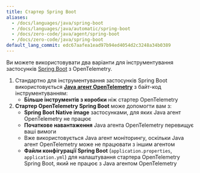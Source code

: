 ```yaml
---
title: Стартер Spring Boot
aliases:
  - /docs/languages/java/spring-boot
  - /docs/languages/java/automatic/spring-boot
  - /docs/zero-code/java/agent/spring-boot
  - /docs/zero-code/java/spring-boot
default_lang_commit: edc67aafea1ead97b94ed4054d2c3248a34b0389
---
```


Ви можете використовувати два варіанти для інструментування застосунків [Spring Boot](https://spring.io/projects/spring-boot) з OpenTelemetry.

1. Стандартно для інструментування застосунків Spring Boot використовується [**Java агент OpenTelemetry**](../agent) з байт-код інструментуванням:
   - **Більше інструментів з коробки** ніж стартер OpenTelemetry
2. **Стартер OpenTelemetry Spring Boot** може допомогти вам з:
   - **Spring Boot Native image** застосунками, для яких Java агент OpenTelemetry не працює
   - **Початкове навантаження** Java агента OpenTelemetry перевищує ваші вимоги
   - Вже використовується Java агент моніторингу, оскільки Java агент OpenTelemetry може не працювати з іншим агентом
   - **Файли конфігурації Spring Boot** (`application.properties`, `application.yml`) для налаштування стартера OpenTelemetry Spring Boot, який не працює з Java агентом OpenTelemetry
